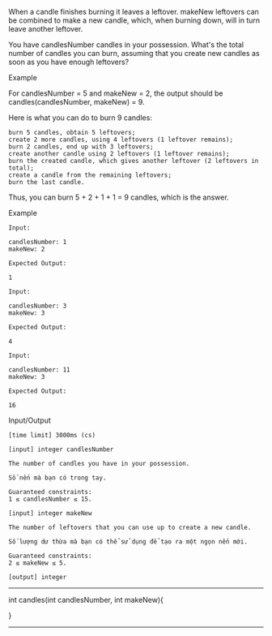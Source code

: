 When a candle finishes burning it leaves a leftover. makeNew leftovers can be combined to make a new candle, which, when burning down, will in turn leave another leftover.

You have candlesNumber candles in your possession. What's the total number of candles you can burn, assuming that you create new candles as soon as you have enough leftovers?

Example

For candlesNumber = 5 and makeNew = 2, the output should be
candles(candlesNumber, makeNew) = 9.

Here is what you can do to burn 9 candles:

    burn 5 candles, obtain 5 leftovers;
    create 2 more candles, using 4 leftovers (1 leftover remains);
    burn 2 candles, end up with 3 leftovers;
    create another candle using 2 leftovers (1 leftover remains);
    burn the created candle, which gives another leftover (2 leftovers in total);
    create a candle from the remaining leftovers;
    burn the last candle.

Thus, you can burn 5 + 2 + 1 + 1 = 9 candles, which is the answer.


Example

    Input:

    candlesNumber: 1
    makeNew: 2

    Expected Output:

    1

    Input:

    candlesNumber: 3
    makeNew: 3

    Expected Output:

    4

    Input:

    candlesNumber: 11
    makeNew: 3

    Expected Output:

    16

Input/Output

    [time limit] 3000ms (cs)

    [input] integer candlesNumber

    The number of candles you have in your possession.

    Số nến mà bạn có trong tay.

    Guaranteed constraints:
    1 ≤ candlesNumber ≤ 15.

    [input] integer makeNew

    The number of leftovers that you can use up to create a new candle.

    Số lượng dư thừa mà bạn có thể sử dụng để tạo ra một ngọn nến mới.

    Guaranteed constraints:
    2 ≤ makeNew ≤ 5.

    [output] integer


********************************************************

int candles(int candlesNumber, int makeNew){


}

********************************************************
